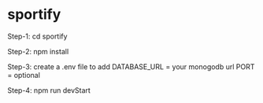 # sportify

Step-1: cd sportify

Step-2: npm install

Step-3: create a .env file to add
        DATABASE_URL = your monogodb url
        PORT = optional

Step-4: npm run devStart
